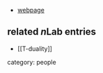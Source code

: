 

* [webpage](https://math.dartmouth.edu/~vanerp/)

## related $n$Lab entries

* [[T-duality]]

category: people